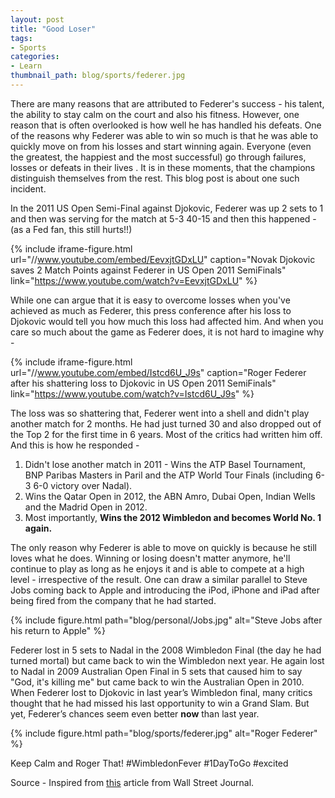 ```yaml
---
layout: post
title: "Good Loser"
tags:
- Sports
categories:
- Learn
thumbnail_path: blog/sports/federer.jpg
---
```


There are many reasons that are attributed to Federer's success - his talent, the ability to stay calm on the court and also his fitness. However, one reason that is often overlooked is how well he has handled his defeats. One of the reasons why Federer was able to win so much is that he was able to quickly move on from his losses and start winning again. Everyone (even the greatest, the happiest and the most successful) go through failures, losses or defeats in their lives . It is in these moments, that the champions distinguish themselves from the rest. This blog post is about one such incident. 

In the 2011 US Open Semi-Final against Djokovic, Federer was up 2 sets to 1 and then was serving for the match at 5-3 40-15 and then this happened - (as a Fed fan, this still hurts!!) 

{% include iframe-figure.html url="//www.youtube.com/embed/EevxjtGDxLU" caption="Novak Djokovic saves 2 Match Points against Federer in US Open 2011 SemiFinals" link="https://www.youtube.com/watch?v=EevxjtGDxLU" %}

While one can argue that it is easy to overcome losses when you've achieved as much as Federer, this press conference after his loss to Djokovic would tell you how much this loss had affected him. And when you care so much about the game as Federer does, it is not hard to imagine why - 

{% include iframe-figure.html url="//www.youtube.com/embed/Istcd6U_J9s" caption="Roger Federer after his shattering loss to Djokovic in US Open 2011 SemiFinals" link="https://www.youtube.com/watch?v=Istcd6U_J9s" %}

The loss was so shattering that, Federer went into a shell and didn't play another match for 2 months. He had just turned 30 and also dropped out of the Top 2 for the first time in 6 years. Most of the critics had written him off. And this is how he responded - 

1. Didn't lose another match in 2011 - Wins the ATP Basel Tournament, BNP Paribas Masters in Paril and the ATP World Tour Finals (including 6-3 6-0 victory over Nadal). 
2. Wins the Qatar Open in 2012, the ABN Amro, Dubai Open, Indian Wells and the Madrid Open in 2012.
3. Most importantly, **Wins the 2012 Wimbledon and becomes World No. 1 again.**

The only reason why Federer is able to move on quickly is because he still loves what he does. Winning or losing doesn't matter anymore, he'll continue to play as long as he enjoys it and is able to compete at a high level - irrespective of the result. One can draw a similar parallel to Steve Jobs coming back to Apple and introducing the iPod, iPhone and iPad after being fired from the company that he had started.

{% include figure.html path="blog/personal/Jobs.jpg" alt="Steve Jobs after his return to Apple" %}

Federer lost in 5 sets to Nadal in the 2008 Wimbledon Final (the day he had turned mortal) but came back to win the Wimbledon next year. He again lost to Nadal in 2009 Australian Open Final in 5 sets that caused him to say "God, it's killing me" but came back to win the Australian Open in 2010. When Federer lost to Djokovic in last year’s Wimbledon final, many critics thought that he had missed his last opportunity to win a Grand Slam. But yet, Federer’s chances seem even better **now** than last year. 

{% include figure.html path="blog/sports/federer.jpg" alt="Roger Federer" %}

Keep Calm and Roger That! #WimbledonFever #1DayToGo #excited

Source - Inspired from [this](http://www.wsj.com/articles/roger-federers-advantage-being-a-good-loser-1435249301) article from Wall Street Journal.
